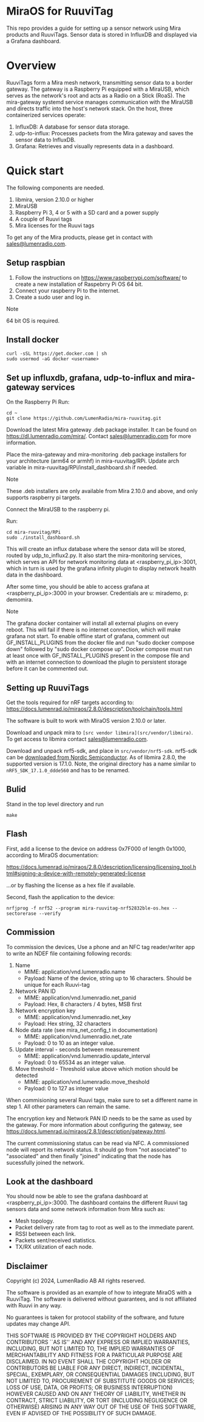 MiraOS for RuuviTag
===================
This repo provides a guide for setting up a sensor network using Mira products and RuuviTags. Sensor data is stored in InfluxDB and displayed via a Grafana dashboard.

# Overview
RuuviTags form a Mira mesh network, transmitting sensor data to a border gateway. The gateway is a Raspberry Pi equipped with a MiraUSB, which serves as the network's root and acts as a Radio on a Stick (RoaS). The mira-gateway systemd service manages communication with the MiraUSB and directs traffic into the host's network stack. On the host, three containerized services operate:

1. InfluxDB: A database for sensor data storage.
2. udp-to-influx: Processes packets from the Mira gateway and saves the sensor data to InfluxDB.
3. Grafana: Retrieves and visually represents data in a dashboard.

# Quick start

The following components are needed.

1. libmira, version 2.10.0 or higher
2. MiraUSB
3. Raspberry Pi 3, 4 or 5 with a SD card and a power supply
4. A couple of Ruuvi tags
5. Mira licenses for the Ruuvi tags

To get any of the Mira products, please get in contact with sales@lumenradio.com.
## Setup raspbian

1. Follow the instructions on https://www.raspberrypi.com/software/ to create a new installation of Raspebrry Pi OS 64 bit.
2. Connect your raspberry Pi to the internet. 
3. Create a sudo user and log in. 

> [!NOTE]
> 64 bit OS is required.

## Install docker
```
curl -sSL https://get.docker.com | sh
sudo usermod -aG docker <username>
```

## Set up influxdb, grafana, udp-to-influx and mira-gateway services
On the Raspberry Pi
Run:
```
cd ~
git clone https://github.com/LumenRadio/mira-ruuvitag.git
```

Download the latest Mira gateway .deb package installer. It can be found on https://dl.lumenradio.com/mira/. Contact sales@lumenradio.com for more information.

Place the mira-gateway and mira-monitoring .deb package installers for your architecture (arm64 or armhf) in mira-ruuvitag/RPi. Update arch variable in mira-ruuvitag/RPi/install_dashboard.sh if needed.

> [!NOTE]
> These .deb installers are only available from Mira 2.10.0 and above, and only supports raspberry pi targets.

Connect the MiraUSB to the raspberry pi.

Run:
```
cd mira-ruuvitag/RPi
sudo ./install_dashboard.sh
```

This will create an influx database where the sensor data will be stored, routed by udp_to_influx2.py. It also start the mira-monitoring services, which serves an API for network monitoring data at <raspberry_pi_ip>:3001, which in turn is used by the grafana infinity plugin to display network health data in the dashboard.

After some time, you should be able to access grafana at <raspberry_pi_ip>:3000 in your browser. Credentials are u: mirademo, p: demomira.

> [!NOTE] 
> The grafana docker container will install all external plugins on every reboot. This will fail if there is no internet connection, which will make grafana not start. To enable offline start of grafana, comment out GF_INSTALL_PLUGINS from the docker file and run "sudo docker compose down" followed by "sudo docker compose up". Docker compose must run at least once with GF_INSTALL_PLUGINS present in the compose file and with an internet connection to download the plugin to persistent storage before it can be commented out.

## Setting up RuuviTags

Get the tools required for nRF targets according to:
https://docs.lumenrad.io/miraos/2.8.0/description/toolchain/tools.html

The software is built to work with MiraOS version 2.10.0 or later.

Download and unpack mira to `[src vendor libmira](src/vendor/libmira)`. To get access to libmira contact sales@lumenradio.com.

Download and unpack nrf5-sdk, and place in `src/vendor/nrf5-sdk`. nrf5-sdk can be
[downloaded from Nordic Semiconductor](https://www.nordicsemi.com/Products/Development-software/nrf5-sdk).
As of libmira 2.8.0, the supported version is 17.1.0. Note, the
original directory has a name similar to `nRF5_SDK_17.1.0_ddde560` and has to be
renamed.

## Bulid
Stand in the top level directory and run
```
make
```
## Flash

First, add a license to the device on address 0x7F000 of length 0x1000, according to MiraOS documentation:

https://docs.lumenrad.io/miraos/2.8.0/description/licensing/licensing_tool.html#signing-a-device-with-remotely-generated-license

...or by flashing the license as a hex file if available.

Second, flash the application to the device:

```
nrfjprog -f nrf52 --program mira-ruuvitag-nrf52832ble-os.hex --sectorerase --verify
```

## Commission

To commission the devices, Use a phone and an NFC tag reader/writer app to write
an NDEF file containing following records:

1. Name
   - MIME: application/vnd.lumenradio.name
   - Payload: Name of the device, string up to 16 characters. Should be unique for each Ruuvi-tag
2. Network PAN ID
   - MIME: application/vnd.lumenradio.net_panid
   - Payload: Hex, 8 characters / 4 bytes, MSB first
3. Network encryption key
   - MIME: application/vnd.lumenradio.net_key
   - Payload: Hex string, 32 characters
4. Node data rate (see mira_net_config_t in documentation)
   - MIME: application/vnd.lumenradio.net_rate
   - Payload: 0 to 10 as an integer value.
5. Update interval - seconds between measurement
   - MIME: application/vnd.lumenradio.update_interval
   - Payload: 0 to 65534 as an integer value.
6. Move threshold - Threshold value above which motion should be detected
   - MIME: application/vnd.lumenradio.move_theshold
   - Payload: 0 to 127 as integer value

When commisioning several Ruuvi tags, make sure to set a different name in step 1. All other parameters can remain the same.

The encryption key and Network PAN ID needs to be the same as used by the gateway. For more information about configuring the gateway, see https://docs.lumenrad.io/miraos/2.8.1/description/gateway.html.

The current commissioning status can be read via NFC. 
A commissioned node will report its network status. It should go from "not associated" to "associated" and then finally "joined" indicating that the node has sucessfully joined the network.

## Look at the dashboard

You should now be able to see the grafana dashboard at <raspberry_pi_ip>:3000. The dashboard contains the different Ruuvi tag sensors data and some network information from Mira such as:
* Mesh topology.
* Packet delivery rate from tag to root as well as to the immediate parent.
* RSSI between each link.
* Packets sent/received statistics.
* TX/RX utilization of each node.

Disclaimer
----------

Copyright (c) 2024, LumenRadio AB All rights reserved.

The software is provided as an example of how to integrate MiraOS with a
RuuviTag. The software is delivered without guarantees, and is not affiliated
with Ruuvi in any way.

No guarantees is taken for protocol stability of the software, and future
updates may change API.

THIS SOFTWARE IS PROVIDED BY THE COPYRIGHT HOLDERS AND CONTRIBUTORS ``AS IS''
AND ANY EXPRESS OR IMPLIED WARRANTIES, INCLUDING, BUT NOT LIMITED TO, THE
IMPLIED WARRANTIES OF MERCHANTABILITY AND FITNESS FOR A PARTICULAR PURPOSE
ARE DISCLAIMED. IN NO EVENT SHALL THE COPYRIGHT HOLDER OR CONTRIBUTORS BE
LIABLE FOR ANY DIRECT, INDIRECT, INCIDENTAL, SPECIAL, EXEMPLARY, OR
CONSEQUENTIAL DAMAGES (INCLUDING, BUT NOT LIMITED TO, PROCUREMENT OF
SUBSTITUTE GOODS OR SERVICES; LOSS OF USE, DATA, OR PROFITS; OR BUSINESS
INTERRUPTION) HOWEVER CAUSED AND ON ANY THEORY OF LIABILITY, WHETHER IN
CONTRACT, STRICT LIABILITY, OR TORT (INCLUDING NEGLIGENCE OR OTHERWISE)
ARISING IN ANY WAY OUT OF THE USE OF THIS SOFTWARE, EVEN IF ADVISED OF THE
POSSIBILITY OF SUCH DAMAGE.
